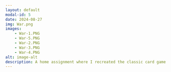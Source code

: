 ```yaml
---
layout: default
modal-id: 5
date: 2024-08-27
img: War.png
images:
    - War-1.PNG
    - War-5.PNG
    - War-2.PNG
    - War-3.PNG
    - War-4.PNG
alt: image-alt
description: A home assignment where I recreated the classic card game War. The project involved implementing data tracking and multiplayer capabilities using Firebase for data analysis, and Unity Netcode for managing game objects and player interactions. This setup allows for real-time gameplay and efficient tracking of game data.
---
```

